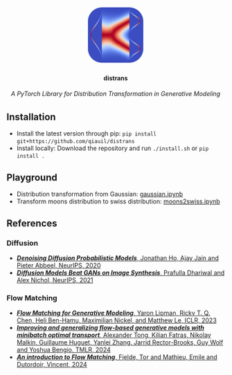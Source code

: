 <h1 align="center">
  <img src="./assets/flow.png" width="128"/>
</h1>
<h4 align="center">distrans</h4>
<h6 align="center">A PyTorch Library for Distribution Transformation in Generative Modeling</h6>

## Installation

* Install the latest version through pip: `pip install git+https://github.com/qiauil/distrans`
* Install locally: Download the repository and run `./install.sh` or `pip install .`

## Playground

* Distribution transformation from Gaussian: [gaussian.ipynb](https://github.com/qiauil/distrans/blob/main/gaussian.ipynb)
* Transform moons distribution to swiss distribution: [moons2swiss.ipynb](https://github.com/qiauil/distrans/blob/main/moons2swiss.ipynb)

## References
### Diffusion
* [***Denoising Diffusion Probabilistic Models***, Jonathan Ho, Ajay Jain and Pieter Abbeel, NeurIPS, 2020](https://arxiv.org/abs/2006.11239)
* [***Diffusion Models Beat GANs on Image Synthesis***, Prafulla Dhariwal and Alex Nichol, NeurIPS, 2021](https://arxiv.org/abs/2105.05233)
### Flow Matching
* [***Flow Matching for Generative Modeling***, Yaron Lipman, Ricky T. Q. Chen, Heli Ben-Hamu, Maximilian Nickel, and Matthew Le, ICLR, 2023](https://arxiv.org/abs/2210.02747)
* [***Improving and generalizing flow-based generative models with minibatch optimal transport***, Alexander Tong, Kilian Fatras, Nikolay Malkin, Guillaume Huguet, Yanlei Zhang, Jarrid Rector-Brooks, Guy Wolf and Yoshua Bengio, TMLR, 2024](https://arxiv.org/abs/2302.00482)
* [***An introduction to Flow Matching***, Fjelde, Tor and Mathieu, Emile and Dutordoir, Vincent, 2024](https://mlg.eng.cam.ac.uk/blog/2024/01/20/flow-matching.html)